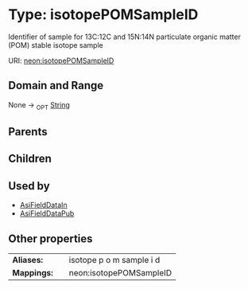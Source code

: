 
# Type: isotopePOMSampleID


Identifier of sample for 13C:12C and 15N:14N particulate organic matter (POM) stable isotope sample

URI: [neon:isotopePOMSampleID](https://data.neonscience.org/isotopePOMSampleID)


## Domain and Range

None ->  <sub>OPT</sub> [String](types/String.md)

## Parents


## Children


## Used by

 * [AsiFieldDataIn](AsiFieldDataIn.md)
 * [AsiFieldDataPub](AsiFieldDataPub.md)

## Other properties

|  |  |  |
| --- | --- | --- |
| **Aliases:** | | isotope p o m sample i d |
| **Mappings:** | | neon:isotopePOMSampleID |

